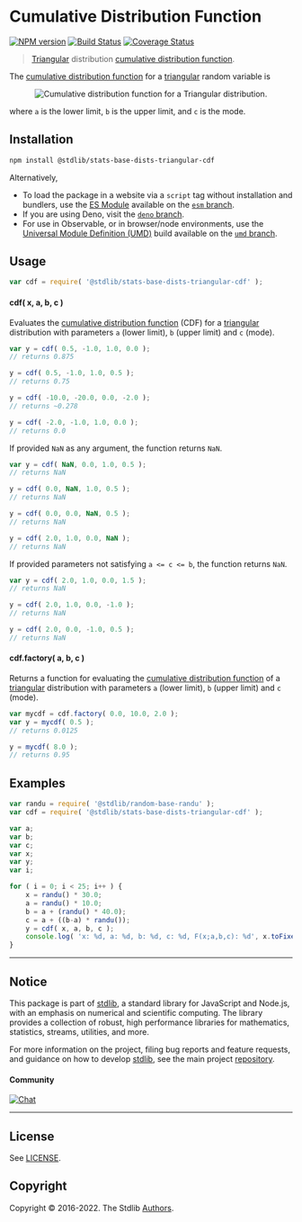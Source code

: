 <!--

@license Apache-2.0

Copyright (c) 2018 The Stdlib Authors.

Licensed under the Apache License, Version 2.0 (the "License");
you may not use this file except in compliance with the License.
You may obtain a copy of the License at

   http://www.apache.org/licenses/LICENSE-2.0

Unless required by applicable law or agreed to in writing, software
distributed under the License is distributed on an "AS IS" BASIS,
WITHOUT WARRANTIES OR CONDITIONS OF ANY KIND, either express or implied.
See the License for the specific language governing permissions and
limitations under the License.

-->

# Cumulative Distribution Function

[![NPM version][npm-image]][npm-url] [![Build Status][test-image]][test-url] [![Coverage Status][coverage-image]][coverage-url] <!-- [![dependencies][dependencies-image]][dependencies-url] -->

> [Triangular][triangular-distribution] distribution [cumulative distribution function][cdf].

<section class="intro">

The [cumulative distribution function][cdf] for a [triangular][triangular-distribution] random variable is

<!-- <equation class="equation" label="eq:triangular_cdf" align="center" raw="F(x;a,b,c) = \begin{cases} 0 & \text{for } x \leq a \\ \frac{(x-a)^2}{(b-a)(c-a)} & \text{for } a < x \leq c \\ 1-\frac{(b-x)^2}{(b-a)(b-c)} & \text{for } c < x < b \\ 1 & \text{for } b \leq x \end{cases}" alt="Cumulative distribution function for a Triangular distribution."> -->

<div class="equation" align="center" data-raw-text="F(x;a,b,c) = \begin{cases} 0 &amp; \text{for } x \leq a \\ \frac{(x-a)^2}{(b-a)(c-a)} &amp; \text{for } a &lt; x \leq c \\ 1-\frac{(b-x)^2}{(b-a)(b-c)} &amp; \text{for } c &lt; x &lt; b \\ 1 &amp; \text{for } b \leq x \end{cases}" data-equation="eq:triangular_cdf">
    <img src="https://cdn.jsdelivr.net/gh/stdlib-js/stdlib@51534079fef45e990850102147e8945fb023d1d0/lib/node_modules/@stdlib/stats/base/dists/triangular/cdf/docs/img/equation_triangular_cdf.svg" alt="Cumulative distribution function for a Triangular distribution.">
    <br>
</div>

<!-- </equation> -->

where `a` is the lower limit, `b` is the upper limit, and `c` is the mode.

</section>

<!-- /.intro -->

<section class="installation">

## Installation

```bash
npm install @stdlib/stats-base-dists-triangular-cdf
```

Alternatively,

-   To load the package in a website via a `script` tag without installation and bundlers, use the [ES Module][es-module] available on the [`esm` branch][esm-url].
-   If you are using Deno, visit the [`deno` branch][deno-url].
-   For use in Observable, or in browser/node environments, use the [Universal Module Definition (UMD)][umd] build available on the [`umd` branch][umd-url].

</section>

<section class="usage">

## Usage

```javascript
var cdf = require( '@stdlib/stats-base-dists-triangular-cdf' );
```

#### cdf( x, a, b, c )

Evaluates the [cumulative distribution function][cdf] (CDF) for a [triangular][triangular-distribution] distribution with parameters `a` (lower limit), `b` (upper limit) and `c` (mode).

```javascript
var y = cdf( 0.5, -1.0, 1.0, 0.0 );
// returns 0.875

y = cdf( 0.5, -1.0, 1.0, 0.5 );
// returns 0.75

y = cdf( -10.0, -20.0, 0.0, -2.0 );
// returns ~0.278

y = cdf( -2.0, -1.0, 1.0, 0.0 );
// returns 0.0
```

If provided `NaN` as any argument, the function returns `NaN`.

```javascript
var y = cdf( NaN, 0.0, 1.0, 0.5 );
// returns NaN

y = cdf( 0.0, NaN, 1.0, 0.5 );
// returns NaN

y = cdf( 0.0, 0.0, NaN, 0.5 );
// returns NaN

y = cdf( 2.0, 1.0, 0.0, NaN );
// returns NaN
```

If provided parameters not satisfying `a <= c <= b`, the function returns `NaN`.

```javascript
var y = cdf( 2.0, 1.0, 0.0, 1.5 );
// returns NaN

y = cdf( 2.0, 1.0, 0.0, -1.0 );
// returns NaN

y = cdf( 2.0, 0.0, -1.0, 0.5 );
// returns NaN
```

#### cdf.factory( a, b, c )

Returns a function for evaluating the [cumulative distribution function][cdf] of a [triangular][triangular-distribution] distribution with parameters `a` (lower limit), `b` (upper limit) and `c` (mode).

```javascript
var mycdf = cdf.factory( 0.0, 10.0, 2.0 );
var y = mycdf( 0.5 );
// returns 0.0125

y = mycdf( 8.0 );
// returns 0.95
```

</section>

<!-- /.usage -->

<section class="examples">

## Examples

<!-- eslint no-undef: "error" -->

```javascript
var randu = require( '@stdlib/random-base-randu' );
var cdf = require( '@stdlib/stats-base-dists-triangular-cdf' );

var a;
var b;
var c;
var x;
var y;
var i;

for ( i = 0; i < 25; i++ ) {
    x = randu() * 30.0;
    a = randu() * 10.0;
    b = a + (randu() * 40.0);
    c = a + ((b-a) * randu());
    y = cdf( x, a, b, c );
    console.log( 'x: %d, a: %d, b: %d, c: %d, F(x;a,b,c): %d', x.toFixed( 4 ), a.toFixed( 4 ), b.toFixed( 4 ), c.toFixed( 4 ), y.toFixed( 4 ) );
}
```

</section>

<!-- /.examples -->

<!-- Section for related `stdlib` packages. Do not manually edit this section, as it is automatically populated. -->

<section class="related">

</section>

<!-- /.related -->

<!-- Section for all links. Make sure to keep an empty line after the `section` element and another before the `/section` close. -->


<section class="main-repo" >

* * *

## Notice

This package is part of [stdlib][stdlib], a standard library for JavaScript and Node.js, with an emphasis on numerical and scientific computing. The library provides a collection of robust, high performance libraries for mathematics, statistics, streams, utilities, and more.

For more information on the project, filing bug reports and feature requests, and guidance on how to develop [stdlib][stdlib], see the main project [repository][stdlib].

#### Community

[![Chat][chat-image]][chat-url]

---

## License

See [LICENSE][stdlib-license].


## Copyright

Copyright &copy; 2016-2022. The Stdlib [Authors][stdlib-authors].

</section>

<!-- /.stdlib -->

<!-- Section for all links. Make sure to keep an empty line after the `section` element and another before the `/section` close. -->

<section class="links">

[npm-image]: http://img.shields.io/npm/v/@stdlib/stats-base-dists-triangular-cdf.svg
[npm-url]: https://npmjs.org/package/@stdlib/stats-base-dists-triangular-cdf

[test-image]: https://github.com/stdlib-js/stats-base-dists-triangular-cdf/actions/workflows/test.yml/badge.svg
[test-url]: https://github.com/stdlib-js/stats-base-dists-triangular-cdf/actions/workflows/test.yml

[coverage-image]: https://img.shields.io/codecov/c/github/stdlib-js/stats-base-dists-triangular-cdf/main.svg
[coverage-url]: https://codecov.io/github/stdlib-js/stats-base-dists-triangular-cdf?branch=main

<!--

[dependencies-image]: https://img.shields.io/david/stdlib-js/stats-base-dists-triangular-cdf.svg
[dependencies-url]: https://david-dm.org/stdlib-js/stats-base-dists-triangular-cdf/main

-->

[umd]: https://github.com/umdjs/umd
[es-module]: https://developer.mozilla.org/en-US/docs/Web/JavaScript/Guide/Modules

[deno-url]: https://github.com/stdlib-js/stats-base-dists-triangular-cdf/tree/deno
[umd-url]: https://github.com/stdlib-js/stats-base-dists-triangular-cdf/tree/umd
[esm-url]: https://github.com/stdlib-js/stats-base-dists-triangular-cdf/tree/esm

[chat-image]: https://img.shields.io/gitter/room/stdlib-js/stdlib.svg
[chat-url]: https://gitter.im/stdlib-js/stdlib/

[stdlib]: https://github.com/stdlib-js/stdlib

[stdlib-authors]: https://github.com/stdlib-js/stdlib/graphs/contributors

[stdlib-license]: https://raw.githubusercontent.com/stdlib-js/stats-base-dists-triangular-cdf/main/LICENSE

[cdf]: https://en.wikipedia.org/wiki/Cumulative_distribution_function

[triangular-distribution]: https://en.wikipedia.org/wiki/Triangular_distribution

</section>

<!-- /.links -->
